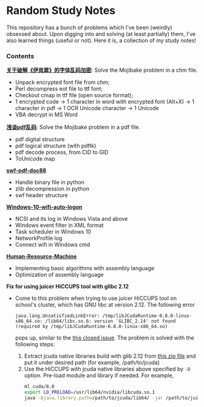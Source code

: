 # Random Study Notes
This repository has a bunch of problems which I've been (weirdly) obsessed about. Upon digging into and solving (at least partially) them, I've also learned things (useful or not). Here it is, a collection of my study notes!
### Contents
[**关于破解《伊岚翠》的字体乱码加密**](关于破解《伊岚翠》的字体乱码加密.md): Solve the Mojibake problem in a chm file.
  * Unpack encrypted font file from chm;
  * Perl decompress eot file to ttf font;
  * Checkout cmap in ttf file (open source format);
  * 1 encrypted code -> 1 character in word with encrypted font (Alt+X) -> 1 character in pdf -> 1 OCR Unicode character -> 1 Unicode
  * VBA decrypt in MS Word

[**浅谈pdf乱码**](浅谈pdf乱码.md): Solve the Mojibake problem in a pdf file.
  * pdf digital structure
  * pdf logical structure (with pdftk)
  * pdf decode process, from CID to GID
  * ToUnicode map

[**swf-pdf-doc88**](swf-pdf-doc88.ipynb)
  * Handle binary file in python
  * zlib decompression in python
  * swf header structure

[**Windows-10-wifi-auto-logon**](Windows-10-wifi-auto-logon.md)
  * NCSI and its log in Windows Vista and above
  * Windows event filter in XML format
  * Task scheduler in Windows 10
  * NetworkProfile log
  * Connect wifi in Windows cmd

[**Human-Resource-Machine**](Human-Resource-Machine.md)
  * Implementing basic algorithms with assembly language
  * Optimization of assembly language

**Fix for using juicer HiCCUPS tool with glibc 2.12**
  * Come to this problem when trying to use juicer HiCCUPS tool on school's cluster, which has GNU libc at version 2.12. The following error

        java.lang.UnsatisfiedLinkError: /tmp/libJCudaRuntime-0.8.0-linux-x86_64.so: /lib64/libc.so.6: version `GLIBC_2.14' not found (required by /tmp/libJCudaRuntime-0.8.0-linux-x86_64.so)
    pops up, similar to the [this closed issue](https://github.com/jcuda/jcuda-main/issues/10). The problem is solved with the following steps:
    1. Extract jcuda native libraries build with glib 2.12 from [this zip file](files/HiCCUPS_glib2.12_patch.zip) and put it under desired path (for example, /path/to/jcuda)
    2. Use the HiCCUPS with jcuda native libraries above specified by `-D` option. Pre-load module and library if needed. For example,
       ```bash
       ml cuda/8.0
       export LD_PRELOAD=/usr/lib64/nvidia/libcuda.so.1
       java -Djava.library.path=/path/to/jcuda/lib64/ -jar /path/to/juicer_tools.1.7.6_jcuda.0.8.jar hiccups local/folder/HIC006.hic local/folder/hiccups_results
       ```
